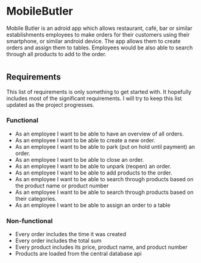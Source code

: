 # MobileButler

Mobile Butler is an adroid app which allows restaurant, café, bar or similar establishments employees to make orders for their customers using their smartphone, or similar android device. The app allows them to create orders and assign them to tables. Employees would be also able to search through all products to add to the order.

#

## Requirements
This list of requirements is only something to get started with. It hopefully includes most of the significant requirements. I will try to keep this list updated as the project progresses.

### Functional
 - As an employee I want to be able to have an overview of all orders.
 - As an employee I want to be able to create a new order.
 - As an employee I want to be able to park (put on hold until payment) an order.
 - As an employee I want to be able to close an order.
 - As an employee I want to be able to unpark (reopen) an order.
 - As an employee I want to be able to add products to the order.
 - As an employee I want to be able to search through products based on the product name or product number
 - As an employee I want to be able to search through products based on their categories.
 - As an employee I want to be able to assign an order to a table

### Non-functional
 - Every order includes the time it was created
 - Every order includes the total sum
 - Every product includes its price, product name, and product number
 - Products are loaded from the central database api
